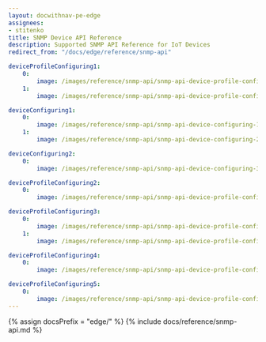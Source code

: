 ```yaml
---
layout: docwithnav-pe-edge
assignees:
- stitenko 
title: SNMP Device API Reference 
description: Supported SNMP API Reference for IoT Devices
redirect_from: "/docs/edge/reference/snmp-api"

deviceProfileConfiguring1:
    0:
        image: /images/reference/snmp-api/snmp-api-device-profile-configuring-1-pe.png
    1:
        image: /images/reference/snmp-api/snmp-api-device-profile-configuring-2-pe.png

deviceConfiguring1:
    0:
        image: /images/reference/snmp-api/snmp-api-device-configuring-1-pe.png
    1:
        image: /images/reference/snmp-api/snmp-api-device-configuring-2-pe.png

deviceConfiguring2:
    0:
        image: /images/reference/snmp-api/snmp-api-device-configuring-3-pe.png

deviceProfileConfiguring2:
    0:
        image: /images/reference/snmp-api/snmp-api-device-profile-configuring-3-pe.png

deviceProfileConfiguring3:
    0:
        image: /images/reference/snmp-api/snmp-api-device-profile-configuring-4.1-pe.png
    1:
        image: /images/reference/snmp-api/snmp-api-device-profile-configuring-4.2-pe.png

deviceProfileConfiguring4:
    0:
        image: /images/reference/snmp-api/snmp-api-device-profile-configuring-5-pe.png

deviceProfileConfiguring5:
    0:
        image: /images/reference/snmp-api/snmp-api-device-profile-configuring-6-pe.png
---
```


{% assign docsPrefix = "edge/" %}
{% include docs/reference/snmp-api.md %}